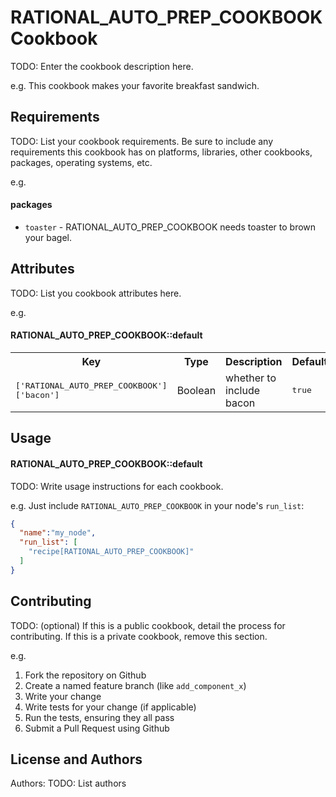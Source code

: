 RATIONAL_AUTO_PREP_COOKBOOK Cookbook
====================================
TODO: Enter the cookbook description here.

e.g.
This cookbook makes your favorite breakfast sandwich.

Requirements
------------
TODO: List your cookbook requirements. Be sure to include any requirements this cookbook has on platforms, libraries, other cookbooks, packages, operating systems, etc.

e.g.
#### packages
- `toaster` - RATIONAL_AUTO_PREP_COOKBOOK needs toaster to brown your bagel.

Attributes
----------
TODO: List you cookbook attributes here.

e.g.
#### RATIONAL_AUTO_PREP_COOKBOOK::default
<table>
  <tr>
    <th>Key</th>
    <th>Type</th>
    <th>Description</th>
    <th>Default</th>
  </tr>
  <tr>
    <td><tt>['RATIONAL_AUTO_PREP_COOKBOOK']['bacon']</tt></td>
    <td>Boolean</td>
    <td>whether to include bacon</td>
    <td><tt>true</tt></td>
  </tr>
</table>

Usage
-----
#### RATIONAL_AUTO_PREP_COOKBOOK::default
TODO: Write usage instructions for each cookbook.

e.g.
Just include `RATIONAL_AUTO_PREP_COOKBOOK` in your node's `run_list`:

```json
{
  "name":"my_node",
  "run_list": [
    "recipe[RATIONAL_AUTO_PREP_COOKBOOK]"
  ]
}
```

Contributing
------------
TODO: (optional) If this is a public cookbook, detail the process for contributing. If this is a private cookbook, remove this section.

e.g.
1. Fork the repository on Github
2. Create a named feature branch (like `add_component_x`)
3. Write your change
4. Write tests for your change (if applicable)
5. Run the tests, ensuring they all pass
6. Submit a Pull Request using Github

License and Authors
-------------------
Authors: TODO: List authors
